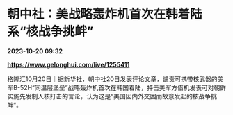 # 朝中社：美战略轰炸机首次在韩着陆系“核战争挑衅”

**2023-10-20 09:32**

**https://www.gelonghui.com/live/1255411**

格隆汇10月20日｜据新华社，朝中社20日发表评论文章，谴责可携带核武器的美军B-52H“同温层堡垒”战略轰炸机首次在韩国着陆，抨击美军方借机发表可对朝鲜实施先发制人核打击的言论，认为这是“美国因内外交困而故意发起的核战争挑衅”。